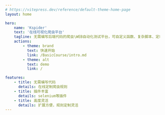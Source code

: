 ```yaml
---
# https://vitepress.dev/reference/default-theme-home-page
layout: home

hero:
    name: 'Kspider'
    text: '在线可视化爬虫平台'
    tagline: 无需编写后端代码的爬虫\WEB自动化测试平台，可自定义函数、复杂脚本、定时任务，支持插件热插拔，自定义扩展，方便快捷的管理UI，效率翻倍，更多功能等你探索。
    actions:
        - theme: brand
          text: 快速开始
          link: /BasicCourse/intro.md
        - theme: alt
          text: demo
          link: /

features:
    - title: 无需编写代码
      details: 在线定制爬虫规则
    - title: 插件丰富
      details: selenium等插件
    - title: 高度灵活
      details: 扩展方便，规则定制灵活
---
```

